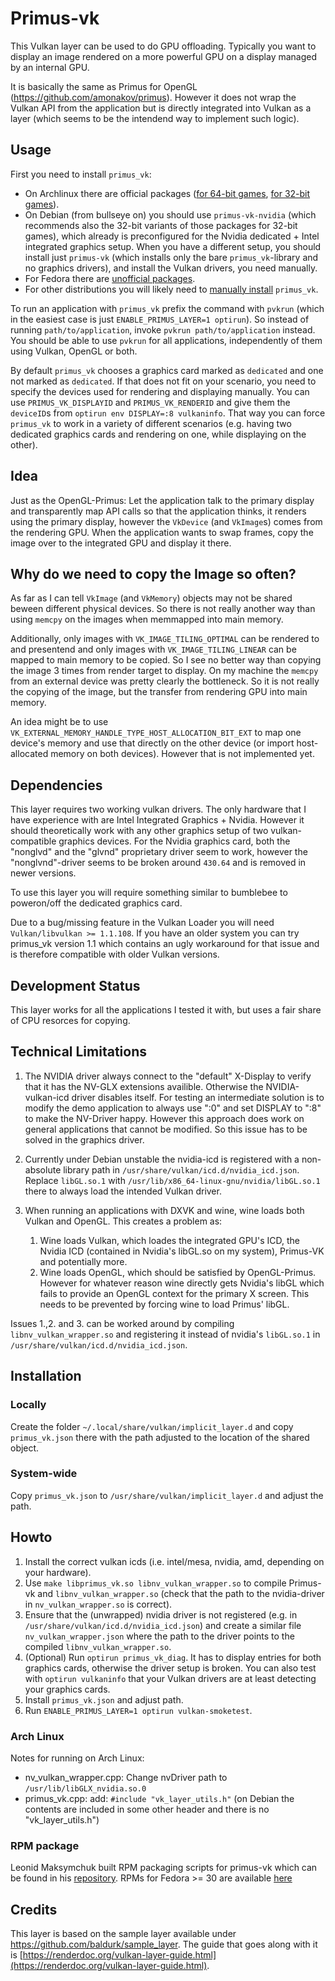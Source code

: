 # Primus-vk

This Vulkan layer can be used to do GPU offloading. Typically you want to display an image rendered on a more powerful GPU on a display managed by an internal GPU.

It is basically the same as Primus for OpenGL (https://github.com/amonakov/primus). However it does not wrap the Vulkan API from the application but is directly integrated into Vulkan as a layer (which seems to be the intendend way to implement such logic).

## Usage

First you need to install `primus_vk`:
 * On Archlinux there are official packages ([for 64-bit games](https://www.archlinux.org/packages/community/x86_64/primus_vk/), [for 32-bit games](https://www.archlinux.org/packages/multilib/x86_64/lib32-primus_vk/)).
 * On Debian (from bullseye on) you should use `primus-vk-nvidia` (which recommends also the 32-bit variants of those packages for 32-bit games), which already is preconfigured for the Nvidia dedicated + Intel integrated graphics setup. When you have a different setup, you should install just `primus-vk` (which installs only the bare `primus_vk`-library and no graphics drivers), and install the Vulkan drivers, you need manually.
 * For Fedora there are [unofficial packages](https://copr.fedorainfracloud.org/coprs/yura/primus-vk/).
 * For other distributions you will likely need to [manually install](#installation) `primus_vk`.

To run an application with `primus_vk` prefix the command with `pvkrun` (which in the easiest case is just `ENABLE_PRIMUS_LAYER=1 optirun`). So instead of running `path/to/application`, invoke `pvkrun path/to/application` instead. You should be able to use `pvkrun` for all applications, independently of them using Vulkan, OpenGL or both.

By default `primus_vk` chooses a graphics card marked as `dedicated` and one not marked as `dedicated`. If that does not fit on your scenario, you need to specify the devices used for rendering and displaying manually. You can use `PRIMUS_VK_DISPLAYID` and `PRIMUS_VK_RENDERID` and give them the `deviceID`s from `optirun env DISPLAY=:8 vulkaninfo`. That way you can force `primus_vk` to work in a variety of different scenarios (e.g. having two dedicated graphics cards and rendering on one, while displaying on the other).


## Idea

Just as the OpenGL-Primus: Let the application talk to the primary display and transparently map API calls so that the application thinks, it renders using the primary display, however the `VkDevice` (and `VkImage`s) comes from the rendering GPU.
When the application wants to swap frames, copy the image over to the integrated GPU and display it there.

## Why do we need to copy the Image so often?
As far as I can tell `VkImage` (and `VkMemory`) objects may not be shared beween different physical devices. So there is not really another way than using `memcpy` on the images when memmapped into main memory.

Additionally, only images with `VK_IMAGE_TILING_OPTIMAL` can be rendered to and presentend and only images with `VK_IMAGE_TILING_LINEAR` can be mapped to main memory to be copied. So I see no better way than copying the image 3 times from render target to display. On my machine the `memcpy` from an external device was pretty clearly the bottleneck. So it is not really the copying of the image, but the transfer from rendering GPU into main memory.

An idea might be to use `VK_EXTERNAL_MEMORY_HANDLE_TYPE_HOST_ALLOCATION_BIT_EXT` to map one device's memory and use that directly on the other device (or import host-allocated memory on both devices). However that is not implemented yet.

## Dependencies
This layer requires two working vulkan drivers. The only hardware that I have experience with are Intel Integrated Graphics + Nvidia. However it should theoretically work with any other graphics setup of two vulkan-compatible graphics devices. For the Nvidia graphics card, both the "nonglvd" and the "glvnd" proprietary driver seem to work, however the "nonglvnd"-driver seems to be broken around `430.64` and is removed in newer versions.

To use this layer you will require something similar to bumblebee to poweron/off the dedicated graphics card.

Due to a bug/missing feature in the Vulkan Loader you will need `Vulkan/libvulkan >= 1.1.108`. If you have an older system you can try primus_vk version 1.1 which contains an ugly workaround for that issue and is therefore compatible with older Vulkan versions.


## Development Status

This layer works for all the applications I tested it with, but uses a fair share of CPU resorces for copying.

## Technical Limitations

1. The NVIDIA driver always connect to the "default" X-Display to verify that it has the NV-GLX extensions availible. Otherwise the NVIDIA-vulkan-icd driver disables itself. For testing an intermediate solution is to modify the demo application to always use ":0" and set DISPLAY to ":8" to make the NV-Driver happy. However this approach does work on general applications that cannot be modified. So this issue has to be solved in the graphics driver.

2. Currently under Debian unstable the nvidia-icd is registered with a non-absolute library path in `/usr/share/vulkan/icd.d/nvidia_icd.json`. Replace `libGL.so.1` with `/usr/lib/x86_64-linux-gnu/nvidia/libGL.so.1` there to always load the intended Vulkan driver.

3. When running an applications with DXVK and wine, wine loads both Vulkan and OpenGL. This creates a problem as:
	1. Wine loads Vulkan, which loades the integrated GPU's ICD, the Nvidia ICD (contained in Nvidia's libGL.so on my system), Primus-VK and potentially more.
	2. Wine loads OpenGL, which should be satisfied by OpenGL-Primus. However for whatever reason wine directly gets Nvidia's libGL which fails to provide an OpenGL context for the primary X screen.
	This needs to be prevented by forcing wine to load Primus' libGL.

Issues 1.,2. and 3. can be worked around by compiling `libnv_vulkan_wrapper.so` and registering it instead of nvidia's `libGL.so.1` in `/usr/share/vulkan/icd.d/nvidia_icd.json`.

## Installation
### Locally
Create the folder `~/.local/share/vulkan/implicit_layer.d` and copy `primus_vk.json` there with the path adjusted to the location of the shared object.

### System-wide
Copy `primus_vk.json` to `/usr/share/vulkan/implicit_layer.d` and adjust the path.

## Howto
1. Install the correct vulkan icds (i.e. intel/mesa, nvidia, amd, depending on your hardware).
2. Use `make libprimus_vk.so libnv_vulkan_wrapper.so` to compile Primus-vk and `libnv_vulkan_wrapper.so` (check that the path to the nvidia-driver in `nv_vulkan_wrapper.so` is correct).
3. Ensure that the (unwrapped) nvidia driver is not registered (e.g. in `/usr/share/vulkan/icd.d/nvidia_icd.json`) and create a similar file `nv_vulkan_wrapper.json` where the path to the driver points to the compiled `libnv_vulkan_wrapper.so`.
4. (Optional) Run `optirun primus_vk_diag`. It has to display entries for both graphics cards, otherwise the driver setup is broken. You can also test with `optirun vulkaninfo` that your Vulkan drivers are at least detecting your graphics cards.
5. Install `primus_vk.json` and adjust path.
6. Run `ENABLE_PRIMUS_LAYER=1 optirun vulkan-smoketest`.

### Arch Linux

Notes for running on Arch Linux:

* nv_vulkan_wrapper.cpp: Change nvDriver path to `/usr/lib/libGLX_nvidia.so.0`
* primus_vk.cpp: add: `#include "vk_layer_utils.h"` (on Debian the contents are included in some other header and there is no "vk_layer_utils.h")

### RPM package

Leonid Maksymchuk built RPM packaging scripts for primus-vk which can be found in his [repository](https://github.com/leonmaxx/primus-vk-rpm). RPMs for Fedora >= 30 are available [here](https://copr.fedorainfracloud.org/coprs/yura/primus-vk/)

## Credits

This layer is based on the sample layer available under https://github.com/baldurk/sample_layer. The guide that goes along with it is [https://renderdoc.org/vulkan-layer-guide.html](https://renderdoc.org/vulkan-layer-guide.html).

